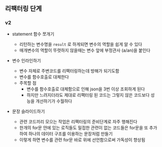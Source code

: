 ## 리팩터링 단계

### v2

- statement 함수 쪼개기

  - 리턴하는 변수명을 `result` 로 하게되면 변수의 역할을 쉽게 알 수 있다
  - 매개변수의 역할이 뚜렷하지 않을때는 변수 앞에 부정관사 (a/an)을 붙인다

- 변수 인라인하기
  - 변수 자체로 주변코드를 리팩터링하는데 방해가 되기도함
  - 변수를 함수호출로 대체한다
  - 주목할 점
    - 변수를 함수호출로 대체함으로 인해 json을 3번 이상 조회하게 된다
    - 하지만 느려지더라도 제대로 리팩터링 된 코드는 그렇지 않은 코드보다 성능을 개선하기가 수월하다
- 문장 슬라이드하기
  - 관련 코드끼리 모으는 작업은 리팩터링의 준비단계로 자주 행해진다
  - 한개의 for문 안에 있는 로직들도 밀접한 관련이 없는 코드들은 for문을 또 추가하여 하나의 데이터 구조를 이용하는 문장처럼 만들기
  - 이렇게 하면 변수를 관련 for문 바로 위에 선언함으로써 가독성이 향상됨

